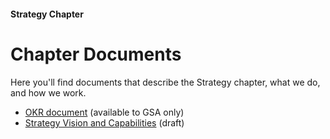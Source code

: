 #### Strategy Chapter 
# Chapter Documents

Here you'll find documents that describe the Strategy chapter, what we do, and how we work.

- [OKR document](https://docs.google.com/document/d/10jRc9Bq8twdhfLlQW4ncmkcKjRjgSqhwW75DefI52WM/edit) (available to GSA only)
- [Strategy Vision and Capabilities](https://docs.google.com/presentation/d/1ljs5mVv4HFP4ymS25TE6yNFdI34s_AQpHYc9Rbw04jY/edit#slide=id.p) (draft)
